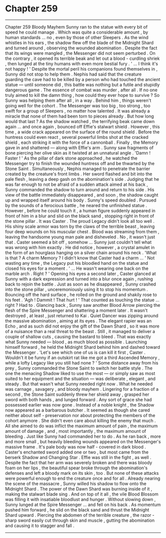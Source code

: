 
# Chapter 259


---

Chapter 259 Bloody Mayhem
Sunny ran to the statue with every bit of speed he could manage . Which was quite a considerable amount , by human standards ... no , even by those of other Sleepers .
As the wind whistles in his ears , the shadow flew off the blade of the Midnight Shard and turned around , observing the wounded abomination . Despite the fact that its wings were mangled , the Messenger did not seem perturbed . On the contrary , it opened its terrible beak and let out a blood - curdling shriek , then lunged at the tiny humans with even more bestial fury .
' ... I think it's not happy ! '
Despite the mortal peril his companions found themselves in , Sunny did not stop to help them . Nephis had said that the creature guarding the cave had to be killed by a person who had touched the ancient statue — until someone did , this battle was nothing but a futile and stupidly dangerous game .
The essence of combat was murder , after all . If no one truly aimed to kill the damn thing , how could they ever hope to survive ?
So Sunny was helping them after all , in a way .
Behind him , things weren't going well for the cohort . The Messenger was too big , too strong , too swift for a group of Sleepers , no matter how talented . It was already a miracle that none of them had been torn to pieces already .
But how long would that last ?
As the shadow watched , the terrifying beak came down again … and once again , bounced off Effie's stalwart shield .
However , this time , a wide crack appeared on the surface of the round shield .
Before the huntress could even react , several powerful limbs shot at the cracked shield , each striking it with the force of a cannonball . Finally , the Memory gave in and shattered — along with Effie's arm . Sunny saw fragments of bone piercing her olive skin as it twisted at an unnatural angle .
'Damn ! Faster ! '
As the pillar of dark stone approached , he watched the Messenger try to finish the wounded huntress off and be thwarted by the Stone Saint . Simultaneously , Nephis managed to penetrate the barrier created by the creature's front limbs . Her sword flashed and bit into the pale flesh , leaving a deep gash on the abomination's side .
Judging that he was far enough to not be afraid of a sudden attack aimed at his back , Sunny commanded the shadow to turn around and return to his side . His view of the battle immediately disappeared , and soon , the shadow caught up and wrapped itself around his body .
Sunny's speed doubled .
Pursued by the sounds of a ferocious battle , he neared the unfinished statue .
However , before he could touch it , a human figure suddenly appeared in front of him in a blur and slid on the black sand , stopping right in front of the stone pillar . It was Caster .
The proud Legacy didn't look all too well . His shiny scale armor was torn by the claws of the terrible beast , leaving four deep wounds on his muscular chest . Blood was streaming from them , leaving the handsome young man pale and disheveled .
No , it wasn't just that . Caster seemed a bit off , somehow … Sunny just couldn't tell what was wrong with him exactly . He did notice , however , a crystal amulet in the form of an hourglass hanging on a silver chain around his neck .
'What is that ? A charm Memory ? I didn't know that Caster had a charm … '
Not wasting any time , the Legacy put his bloodied hand on the statue and closed his eyes for a moment .
' ... He wasn't wearing one back on the marble arch . Right ? '
Opening his eyes a second later , Caster glanced at Sunny with a dark expression and turned into a blur once again , rushing back to rejoin the battle .
Just as soon as he disappeared , Sunny crashed into the stone pillar , unceremoniously using it to stop his momentum . Bouncing off the hard surface , he rolled on the ground and shakily rose to his feet .
'Agh ! Dammit ! That hurt ! '
That counted as touching the statue … right ?
Had to .
Glancing back , Sunny saw another Blood Arrow piercing the flesh of the Spire Messenger and shattering a moment later . It wasn't destroyed , at least , just returned to Kai .
Quiet Dancer was zipping around the massive abomination , aiming at its eyes . The elegant rapier was an Echo , and as such did not enjoy the gift of the Dawn Shard , so it was more of a nuisance than a real threat to the beast . Still , it managed to deliver a couple of shallow cuts , causing the bastard to bleed .
That was exactly what Sunny needed — blood , as much blood as possible .
Launching himself forward , he held the Midnight Shard behind him and dashed toward the Messenger .
'Let's see which one of us is can kill it first , Caster . Wouldn't it be funny if an outskirt rat like me got a third Ascended Memory , while a lofty Legacy like you still had none ? '
Some distance away from his prey , Sunny commanded the Stone Saint to switch her battle style .
The one the menacing Shadow liked to use the most — or simply saw as most suited to her equipment and the situation — was deliberate , elegant , and steady . But that wasn't what Sunny needed right now .
What he needed was carnage , savagery , and bloody mayhem .
Lingering for a fraction of a second , the Stone Saint suddenly threw her shield away , grasped her sword with both hands , and lunged forward . Any sort of grace she had possessed earlier was now gone . Instead of a noble knight , the Shadow now appeared as a barbarous butcher .
It seemed as though she cared neither about self - preservation nor about protecting the members of the cohort anymore . She didn't even care about killing the enemy that much . All she aimed to do was inflict the maximum amount of pain , the maximum amount of damage , and , most importantly , the maximum amount of bleeding .
Just like Sunny had commanded her to do .
As he ran back , more and more small , but heavily bleeding wounds appeared on the Messenger's massive frame . It's pale body was now half - covered in dark blood . Caster's enchanted sword added one or two , but most came from the berserk Shadow and Changing Star .
Effie was still in the fight , as well . Despite the fact that her arm was severely broken and there was bloody foam on her lips , the beautiful spear broke through the abomination's defenses and left a bloody mark on its skin , too .
But none of these attacks were powerful enough to end the creature once and for all .
Already nearing the scene of the massacre , Sunny willed his shadow to flow onto the Midnight Shard . The power of the Dawn Shard was burning inside of it , making the stalwart blade sing .
And on top of it all , the vile Blood Blossom was filling it with insatiable bloodlust and hunger .
Without slowing down , Sunny lunged at the Spire Messenger … and fell on his back . As momentum pushed him forward , he slid on the black sand and thrust the Midnight Shard upward .
Piercing the abdomen of the terrible creature , the razor - sharp sword easily cut through skin and muscle , gutting the abomination and causing it to stagger and fall .

---

